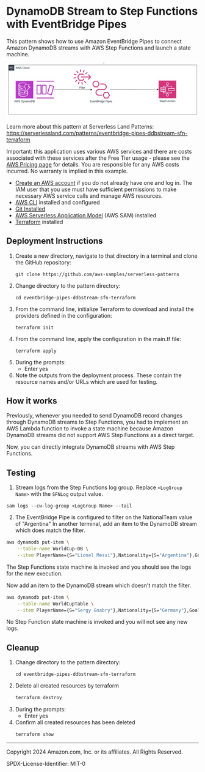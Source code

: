# DynamoDB Stream to Step Functions with EventBridge Pipes

This pattern shows how to use Amazon EventBridge Pipes to connect Amazon DynamoDB streams with AWS Step Functions and launch a state machine.

![Pipes diagram](./ArchDiagram.png)

Learn more about this pattern at Serverless Land Patterns: https://serverlessland.com/patterns/eventbridge-pipes-ddbstream-sfn-terraform

Important: this application uses various AWS services and there are costs associated with these services after the Free Tier usage - please see the [AWS Pricing page](https://aws.amazon.com/pricing/) for details. You are responsible for any AWS costs incurred. No warranty is implied in this example.

* [Create an AWS account](https://portal.aws.amazon.com/gp/aws/developer/registration/index.html) if you do not already have one and log in. The IAM user that you use must have sufficient permissions to make necessary AWS service calls and manage AWS resources.
* [AWS CLI](https://docs.aws.amazon.com/cli/latest/userguide/install-cliv2.html) installed and configured
* [Git Installed](https://git-scm.com/book/en/v2/Getting-Started-Installing-Git)
* [AWS Serverless Application Model](https://docs.aws.amazon.com/serverless-application-model/latest/developerguide/serverless-sam-cli-install.html) (AWS SAM) installed
* [Terraform](https://learn.hashicorp.com/tutorials/terraform/install-cli?in=terraform/aws-get-started) installed

## Deployment Instructions

1. Create a new directory, navigate to that directory in a terminal and clone the GitHub repository:
    ``` 
    git clone https://github.com/aws-samples/serverless-patterns
    ```
2. Change directory to the pattern directory:
    ```
    cd eventbridge-pipes-ddbstream-sfn-terraform
    ```
3. From the command line, initialize Terraform to download and install the providers defined in the configuration:
    ```
    terraform init
    ```
4. From the command line, apply the configuration in the main.tf file:
    ```
    terraform apply
    ```
5. During the prompts:
    * Enter yes
6. Note the outputs from the deployment process. These contain the resource names and/or URLs which are used for testing.

## How it works

Previously, whenever you needed to send DynamoDB record changes through DynamoDB streams to Step Functions, you had to implement an AWS Lambda function to invoke a state machine because Amazon DynamoDB streams did not support AWS Step Functions as a direct target.

Now, you can directly integrate DynamoDB streams with AWS Step Functions.

## Testing

1. Stream logs from the Step Functions log group. Replace `<LogGroup Name>` with the `SFNLog` output value.

```
sam logs --cw-log-group <LogGroup Name> --tail
```

2. The EventBridge Pipe is configured to filter on the NationalTeam value of "Argentina"
In another terminal, add an item to the DynamoDB stream which does match the filter.

```bash
aws dynamodb put-item \
    --table-name WorldCup-DB \
    --item PlayerName={S="Lionel Messi"},Nationality={S="Argentina"},GoalsScored={S="1"}
```

The Step Functions state machine is invoked and you should see the logs for the new execution.

Now add an item to the DynamoDB stream which doesn't match the filter.
```bash
aws dynamodb put-item \
    --table-name WorldCupTable \
    --item PlayerName={S="Sergy Gnabry"},Nationality={S="Germany"},GoalsScored={S="1"}
```

No Step Function state machine is invoked and you will not see any new logs.

## Cleanup
1. Change directory to the pattern directory:
    ```
    cd eventbridge-pipes-ddbstream-sfn-terraform
    ```
2. Delete all created resources by terraform
    ```bash
    terraform destroy
    ```
3. During the prompts:
    * Enter yes
4. Confirm all created resources has been deleted
    ```bash
    terraform show
    ```

----
Copyright 2024 Amazon.com, Inc. or its affiliates. All Rights Reserved.

SPDX-License-Identifier: MIT-0

